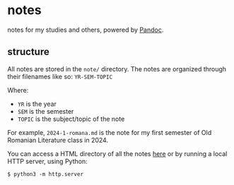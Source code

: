 # notes
notes for my studies and others, powered by [Pandoc](https://pandoc.org/).

## structure
All notes are stored in the `note/` directory. The notes are organized through their filenames like so: `YR-SEM-TOPIC`

Where:

- `YR` is the year
- `SEM` is the semester
- `TOPIC` is the subject/topic of the note

For example, `2024-1-romana.md` is the note for my first semester of Old Romanian Literature class in 2024.

You can access a HTML directory of all the notes [here](https://negoitescu.xyz/notes) or by running a local HTTP server, using Python:

```
$ python3 -m http.server
```
